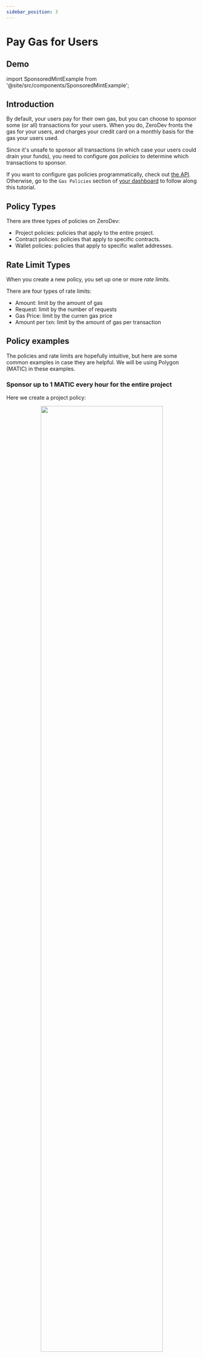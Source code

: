 ```yaml
---
sidebar_position: 3
---
```


# Pay Gas for Users

## Demo

import SponsoredMintExample from '@site/src/components/SponsoredMintExample';

<SponsoredMintExample />

## Introduction

By default, your users pay for their own gas, but you can choose to sponsor some (or all) transactions for your users.  When you do, ZeroDev fronts the gas for your users, and charges your credit card on a monthly basis for the gas your users used.

Since it's unsafe to sponsor all transactions (in which case your users could drain your funds), you need to configure *gas policies* to determine which transactions to sponsor.

If you want to configure gas policies programmatically, check out [the API](https://zerodev-api.readme.io/reference/addpolicytoproject).  Otherwise, go to the `Gas Policies` section of [your dashboard](https://dashboard.zerodev.app/) to follow along this tutorial.

## Policy Types

There are three types of policies on ZeroDev:

- Project policies: policies that apply to the entire project. 
- Contract policies: policies that apply to specific contracts.
- Wallet policies: policies that apply to specific wallet addresses.

## Rate Limit Types

When you create a new policy, you set up one or more *rate limits*.

There are four types of rate limits:

- Amount: limit by the amount of gas
- Request: limit by the number of requests
- Gas Price: limit by the curren gas price
- Amount per txn: limit by the amount of gas per transaction

## Policy examples

The policies and rate limits are hopefully intuitive, but here are some common examples in case they are helpful.  We will be using Polygon (MATIC) in these examples.

### Sponsor up to 1 MATIC every hour for the entire project

Here we create a project policy:

<p align="center">
  <img src="/img/gas_policy_example_1.png" width="80%" />
</p>

### Sponsor 100 transactions per minute for a specific contract

Here we create a contract policy:

<p align="center">
  <img src="/img/gas_policy_example_2.png" width="80%" />
</p>

### Sponsor transactions for a specific function when gas price is below 50 GWEI

Here we create a contract policy:

<p align="center">
  <img src="/img/gas_policy_example_3.png" width="80%" />
</p>

### Sponsor 100 transactions per hour for a specific address

Here we create a wallet policy:

<p align="center">
  <img src="/img/gas_policy_example_4.png" width="80%" />
</p>